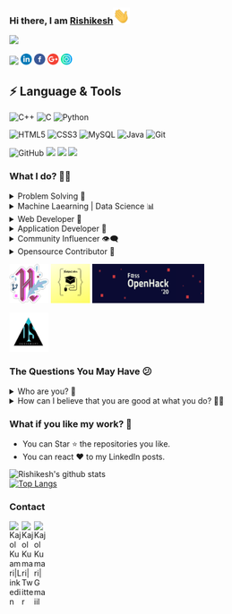 
<!--<img src="https://github.com/Rishikeshrajrxl/Rishikeshrajrxl/blob/master/linkedin_banner.png" />-->

<h3>Hi there, I am <a href="https://rishikeshraj.com/">Rishikesh</a><img src="https://raw.githubusercontent.com/ABSphreak/ABSphreak/master/gifs/Hi.gif" width="30px"></h3>

![](https://komarev.com/ghpvc/?username=rishikeshrajrxl&style=flat-square&color=green)

<a href="https://github.com/Rishikeshrajrxl"><img src="https://github.com/ashutosh1919/ashutosh1919/blob/master/logos/github-logo.png" width="20" /></a>
<a href="https://www.linkedin.com/in/rishikesh-raj-65065b180/"><img src="https://github.com/Rishikeshrajrxl/Rishikeshrajrxl/blob/master/logos/linkedin.png" width="20" /></a>
<a href="https://www.facebook.com/rishikesh.raj.5095/"><img src="https://github.com/Rishikeshrajrxl/Rishikeshrajrxl/blob/master/logos/facebook.png" width="20" /></a>
<a href="mailto:rishikeshrajrxl@gmail.com"><img src="https://github.com/Rishikeshrajrxl/Rishikeshrajrxl/blob/master/logos/google-plus.png" width="20" /></a>
<a href="https://www.instagram.com/thisisrishikeshraj"><img src="https://github.com/Rishikeshrajrxl/Rishikeshrajrxl/blob/master/logos/instagram.png" width="20" /></a>

## ⚡ Language & Tools

![C++](https://img.shields.io/badge/-++-00599C?style=flat-circle&logo=c)
![C](https://img.shields.io/badge/--00599C?style=flat-circle&logo=c)
![Python](https://img.shields.io/badge/-Python-black?style=flat-circle&logo=Python)

![HTML5](https://img.shields.io/badge/-HTML5-E34F26?style=flat-circle&logo=html5&logoColor=white)
![CSS3](https://img.shields.io/badge/-CSS3-1572B6?style=flat-circle&logo=css3)
![MySQL](https://img.shields.io/badge/-MySQL-black?style=flat-circle&logo=mysql)
![Java](https://img.shields.io/badge/-java-E34A86?style=flat-circle&logo=java)
![Git](https://img.shields.io/badge/-Git-black?style=flat-circle&logo=git)

![GitHub](https://img.shields.io/badge/-GitHub-181717?style=flat-circle&logo=github)
<img src="https://img.shields.io/badge/-Problem%20Solving-ffa804?style=flat"> <img src="https://img.shields.io/badge/-Database%20Management-4d008f?style=flat">
<img src="https://img.shields.io/badge/-OS-blue?style=flat">

<h3>What I do? 👨‍💻</h3>
<details>
<summary>Problem Solving 📝</summary>
  <ul>
    <li><a href="https://auth.geeksforgeeks.org/user/rishikesh_raj/practice/">GeeksForGeeks</a></li>
    <li><a href="https://www.hackerrank.com/rishikeshraj">Hackerrank</a></li>
    <li><a href="https://leetcode.com/progress/">LeetCode</a></li>
    <li><a href="https://www.codechef.com/users/rishi123raj">CodeChef</a></li>
    <li>Many more on and out of Github...</li>
  </ul>
</details>
<details>
<summary>Machine Laearning | Data Science 📊</summary>
<ul>
  <li><a href="https://github.com/Rishikeshrajrxl/Predict-Loan-Eligibility-for-Dream-Housing-Finance-company">Predicting Loan Eligibility for Dream Housing Finance company</a></li>
  <li><a href="https://github.com/Rishikeshrajrxl/Heart-Disease-Predictor">Heart Disease Predictor</a></li>
  <li><a href="https://github.com/Rishikeshrajrxl/Titanic-Machine-Learning-from-Disaster">Titanic-Machine-Learning-from-Disaster</a></li>
  <li><a href="https://github.com/Rishikeshrajrxl/Predicting-Boston-House-Prices">Predicting-Boston-House-Prices</a></li>
  <li><a href="https://zindi.africa/users/Rishikeshrajrxl/competitions">Flight Delay Prediction Challenge</a></li>
  <li>Many more on and out of Github...</li> 
</ul>
</details>
<details>
<summary>Web Developer 🍥</summary>
  <ul>
    <li><a href="https://github.com/Rishikeshrajrxl/Online-Voting-System">Online-Voting-System</a></li>
    <li><a href="https://github.com/Rishikeshrajrxl/fast-food-service">Fast-Food-Service </a></li>
    <li><a href="https://github.com/Rishikeshrajrxl/Pure-CSS-base-Youtube-UI">Pure-CSS-base-Youtube-UI </a></li>
    <li>Many more on and out of Github...</li>
  </ul>
</details>
<details>
  <summary>Application Developer 🤖</summary>
  <ul>
     <li><a href="https://github.com/Rishikeshrajrxl/Library-Management-System">Library-Management-System</a></li>
     <li><a href="https://github.com/Rishikeshrajrxl/-Text-To-Speech-GUI-Notepad">Text-To-Speech-GUI-Notepad</a></li>
  </ul>
</details>
<details>
<summary>Community Influencer 👁️‍🗨️</summary>
<ul>
  <li>Join Me on LinkedIn to see my daily posts.</li>
   <li>Follow me on Kaggle for more discussion.</li>
</ul>
</details>
<details>
<summary>Opensource Contributor 📝</summary>
  <ul>
    <li>You can get detailed information of my contributions <a href="https://rishikeshraj.com/#/opensource">here</a>.</li>
    <li>You can also scroll down and get the information on my <a href="https://github.com/rishikeshrajrxl">github profile</a>.</li>
  </ul>
</details>
<p><img src="hacktoberfest2020-badge_2.png" width="70"  height="70"/>
<img src="Hc.png" width="70"  height="70"/>
<img src="openhack-banner.png" width="200"  height="70"/></p>
<img src="logo.png" width="70"  height="70"/>

<h3>The Questions You May Have 😕</h3>
<details>
  <summary>Who are you? 👨</summary>
  <pre>
  A passionate individual who always thrive to work on end to end products which develop sustainable and scalable social and
  technical systems to create impact. Currently pursuing (CSE) at Arya Institute of Engineering & Technology. Working   with 
  computer programmers and professionals to solve problems and create products. I’m eager to learn and expand my knowledge and
  always curious to learn things by doing. I am a self-driven person with established goals and plans to achieve them. I have always been 
  success-oriented, and will always work towards achieving more.<br>
  My area of Interests are :
 •Machine Learning || Data Science
 •Application development
 •Web development
 •Database Management. 
  </pre>
</details>
<details>
  <summary>How can I believe that you are good at what you do? 🤷‍♂️</summary>
  <ul>  
    <li>I am a programming discussion moderator at Coding Society (AIET), my responsibility is to organise discussion on Java for freshers. Also Helping freshers in  n      various technology and building projects.</li>
    <li>In 2015, I was certified by the Human Resource and Development Minister of India for my achievement in 10th class.</li>
  </ul>
</details>

<h3>What if you like my work? 🤩</h3>
<ul>
 <!-- <li>You can donate 💰 me 1 USD on my <a href="">patreon profile</a>.</li>-->
  <li>You can Star ⭐ the repositories you like.</li>
  <li>You can react ❤️ to my LinkedIn posts.</li>
</ul>



![Rishikesh's github stats](https://github-readme-stats.vercel.app/api?username=rishikeshrajrxl&show_icons=true&theme=radical)
<br/>
[![Top Langs](https://github-readme-stats.vercel.app/api/top-langs/?username=rishikeshrajrxl&layout=compact&theme=merko)](https://github.com/anuraghazra/github-readme-stats)
<br>
### Contact

<a href="https://www.linkedin.com/in/rishikesh-raj-65065b180/">
  <img align="left" alt="Kajol Kuamri|Linkedin" width="22px" src="https://cdn.jsdelivr.net/npm/simple-icons@v3/icons/linkedin.svg" />
</a>
<a href="https://twitter.com/8986253054">
  <img align="left" alt="Kajol Kumari| Twitter" width="22px" src="https://cdn.jsdelivr.net/npm/simple-icons@v3/icons/twitter.svg" />
</a>
<a href="mailto:rishikeshrajrxl@gmail.com">
  <img align="left" alt="Kajol Kumari| Gmaiil" width="22px" src="https://cdn.jsdelivr.net/npm/simple-icons@v3/icons/gmail.svg" />
</a>
